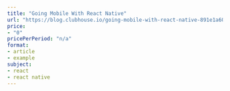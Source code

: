 ```yaml
---
title: "Going Mobile With React Native"
url: "https://blog.clubhouse.io/going-mobile-with-react-native-891e1a602465"
price: 
- "0"
pricePerPeriod: "n/a"
format: 
- article
- example
subject: 
- react
- react native
---
```

